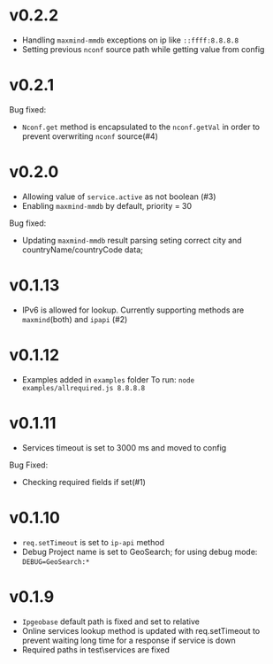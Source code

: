 # v0.2.2

- Handling `maxmind-mmdb`  exceptions on ip like `::ffff:8.8.8.8`
- Setting previous `nconf` source path while getting value from config


# v0.2.1

Bug fixed:
- `Nconf.get` method is encapsulated to the `nconf.getVal` in order to prevent overwriting `nconf` source(#4)


# v0.2.0

- Allowing value of `service.active` as not boolean (#3)
- Enabling `maxmind-mmdb` by default, priority = 30

Bug fixed:
- Updating `maxmind-mmdb` result parsing seting correct city and countryName/countryCode data;


# v0.1.13

- IPv6 is allowed for lookup. Currently supporting methods are `maxmind`(both) and `ipapi` (#2)


# v0.1.12

- Examples added in `examples` folder
  To run: `node examples/allrequired.js 8.8.8.8`


# v0.1.11

- Services timeout is set to 3000 ms and moved to config

Bug Fixed:
- Checking required fields if set(#1)


# v0.1.10

- `req.setTimeout` is set to `ip-api` method
- Debug Project name is set to GeoSearch; for using debug mode: `DEBUG=GeoSearch:*`


# v0.1.9

- `Ipgeobase` default path is fixed and set to relative
- Online services lookup method is updated with req.setTimeout to prevent waiting long time for a response if service is down
- Required paths in test\services are fixed
